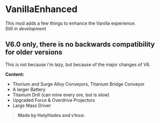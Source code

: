 # VanillaEnhanced

This mod adds a few things to enhance the Vanilla experience.  
*Still in development*

## V6.0 only, there is no backwards compatibility for older versions

This is not because i'm lazy, but because of the major changes of V6.

**Content:**

- Thorium and Surge Alloy Conveyors, Titanium Bridge Conveyor
- A larger Battery
- Titanium Drill (can mine every ore, but is slow)
- Upgraded Force & Overdrive Projectors
- Large Mass Driver

> **Made by HolyHades and v1nce.**

